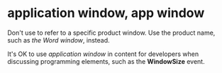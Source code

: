# application window, app window

Don't use to refer to a specific product window. Use the product name, such as *the Word window*, instead.

It's OK to use *application window* in content for developers when discussing programming elements, such as the **WindowSize** event.
